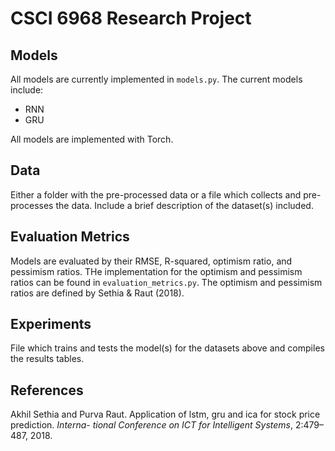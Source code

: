 # CSCI 6968 Research Project
## Models
All models are currently implemented in `models.py`. The current models include:
- RNN
- GRU

All models are implemented with Torch.

## Data
Either a folder with the pre-processed data or a file which collects and pre-processes the data. Include a brief description of the dataset(s) included.

## Evaluation Metrics
Models are evaluated by their RMSE, R-squared, optimism ratio, and pessimism ratios. THe implementation for the optimism and pessimism ratios can be found in `evaluation_metrics.py`. The optimism and pessimism ratios are defined by Sethia & Raut (2018).

## Experiments
File which trains and tests the model(s) for the datasets above and compiles the results tables.

## References
Akhil Sethia and Purva Raut. Application of lstm, gru and ica for stock price prediction. *Interna-
tional Conference on ICT for Intelligent Systems*, 2:479–487, 2018.
